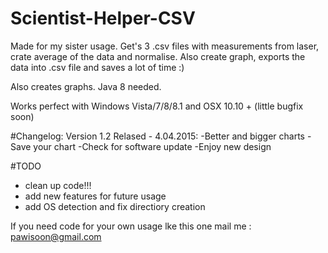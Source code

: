 # Scientist-Helper-CSV
Made for my sister usage. Get's 3 .csv files with measurements from laser, crate average of the data and normalise.
Also create graph, exports the data into .csv file and saves a lot of time :)

Also creates graphs. Java 8 needed.

Works perfect with Windows Vista/7/8/8.1 and OSX 10.10 + (little bugfix soon)

#Changelog:
Version 1.2 Relased - 4.04.2015:
-Better and bigger charts
-Save your chart 
-Check for software update
-Enjoy new design


#TODO
- clean up code!!!
- add new features for future usage
- add OS detection and fix directiory creation


If you need code for your own usage lke this one mail me : pawisoon@gmail.com 
